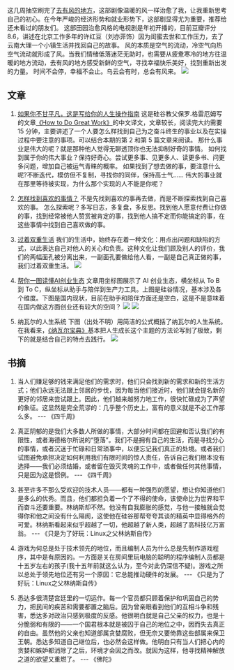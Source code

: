 这几周抽空刷完了[去有风的地方](https://movie.douban.com/subject/35662223/)，这部剧像温暖的风一样治愈了我，让我重新思考自己的初心。在今年严峻的经济形势和就业形势下，这部剧显得尤为重要，推荐给还未看过的朋友们。
这部田园治愈风格的电视剧是年初开播的，目前豆瓣评分 8.6，讲述在北京工作多年的许红豆（刘亦菲饰）因为闺蜜去世和工作压力，去了云南大理一个小镇生活并找回自己的故事。
风的本质是空气的流动，冷空气向热空气流动就形成了风。当我们情绪低落迷茫无助时，也需要从疲惫寒冷的地方往温暖的地方流动，去有风的地方感受新鲜的空气，寻找幸福快乐美好，找到重新出发的力量。
时间不会停，幸福不会止。乌云会有时，总会有风来。
![](/i/3a6cb09e-ce6a-4820-9341-886e789a102b.jpg)

## 文章

1. [如果你不甘平凡，这是写给你的人生操作指南](https://youzhiyouxing.cn/materials/1483)
这是硅谷教父保罗.格雷厄姆写的文章[《How to Do Great Work》](http://paulgraham.com/greatwork.html)的中文译文，文章较长，阅读完大约需要 15 分钟，主要讲述了一个人要怎么样找到自己为之奋斗终生的事业以及在实操过程中要注意的事项。可以结合本期的第 2 和第 5 篇文章来阅读。
那什么事业是伟大的呢？就是那种他人觉得无聊透顶你也无法抑制好奇的事情。
如何找到属于你的伟大事业？保持好奇心。尝试更多事、见更多人、读更多书、问更多问题，增加自己被运气青睐的概率。
如果找到了想去做的事，要注意什么呢?不断迭代，模仿但不复制，寻找你的同伴，保持高士气......
伟大的事业就在那里等待被实现，为什么那个实现的人不能是你呢？


2. [怎样找到喜欢的事情？](https://mp.weixin.qq.com/s/K4ewOqHl-qQIj83j2Liw6w)
不是先找到喜欢的事再去做，而是不断探索找到自己喜欢的事。
怎么探索呢？多写日志，多复盘，多反思。找到他人愿意付费让你做的事，找到经常被他人赞赏被肯定的事，找到他人搞不定而你能搞定的事，在这些事情中找到自己喜欢做的事。


3. [过着双重生活](https://mp.weixin.qq.com/s/z2j_B8_vH6h3J_PkyVnuBA)
我们的生活中，始终存在着一种文化：用点出问题和缺陷的方式，以此表达自己对他人的关心和负责。这种文化让我们顾及别人的评价，我们的两幅面孔被分离出来，一副面孔要做给他人看，一副是自己真正做的事，我们过着双重生活。
![](/i/6df9ac0e-19e5-4270-83a4-1f0f80e34563.jpg)


4. [帮你一图读懂AI创业生态](https://mp.weixin.qq.com/s/ZomHNpY8NRhFsiP5rzCygw) 
文章用坐标图展示了 AI 创业生态，横坐标从 To B  到 To C，纵坐标从助手与陪伴到生产力工具。上图是硅谷情况，基本涉及各个维度。下图是国内现状，目前在助手和陪伴方面还是空白，这是不是意味着在国内做这方面创业还有较大的空间？
![](/i/8c0c71f1-85e6-4fbb-a2a0-d3ababf01947.jpg)
![](/i/6ba38ea0-6237-475d-8c3a-60b09c254e40.jpg)

5. 纳瓦尔的人生系统 
下图（出处不明）用简洁的公式概括了纳瓦尔的人生系统。在我看来，[《纳瓦尔宝典》](https://book.douban.com/subject/35876121/)基本把人生成长这个主题的方法论写到了极致，剩下的就是结合自己的特点去践行。
![](/i/fa5ee700-5e63-4322-a4cb-9ce1a4f76770.jpg)


## 书摘

1. 当人们赚足够的钱来满足他们的需求时，他们只会找到新的需求和新的生活方式；他们永远无法跟上邻居的步伐，因为每当他们接近时，他们就会提名新的更好的邻居来尝试跟上。因此，他们越来越努力地工作，很快忙碌成为了声望的象征。这显然是完全荒谬的：几乎整个历史上，富有的意义就是不必工作那么多。
--- 《四千周》

2. 真正阴郁的是我们大多数人所做的事情，大部分时间都在回避和否认我们的有限性，或者海德格尔所说的“堕落”。我们不是拥有自己的生活，而是寻找分心的事情，或者沉迷于忙碌和日常琐事中，以便忘记我们真正的处境。或者我们试图避免承担决定如何利用我们有限时间的惊人责任，告诉自己我们根本没有选择——我们必须结婚，或者留在毁灭灵魂的工作中，或者做任何其他事情，只是因为这是惯例。
--- 《四千周》

3. 甚至许多不那么受欢迎的技术人员——都有一种强烈的愿望，想让你知道他们是多么的优秀。而且，他们都担负着一个了不得的使命，该使命比为世界和平而奋斗还要重要。林纳斯却不然。他没有自我膨胀的感觉，与他一接触就会觉得你和他之间没有什么隔阂，这使他在硅谷那帮夸夸其谈的精英中显得格外的可爱。林纳斯看起来似乎超越了一切，他超越了新人类，超越了高科技亿万富翁。
--- 《只是为了好玩：Linux之父林纳斯自传》

4. 游戏为何总是处于技术领先的地位，而且编制人员为什么总是先制作游戏程序，其中是有原因的。一方面是关在房间里玩电脑的聪明的程序编制人员都是十五岁左右的孩子(我十五年前就这么认为，至今对此仍深信不疑)。游戏之所以总处于领先地位还有另一个原因：它总能推动硬件的发展。
--- 《只是为了好玩：Linux之父林纳斯自传》

5. 悉达多很清楚宫廷里的一切运作。每一个官员都只顾着保护和巩固自己的势力，把民间的疾苦和需要都置之脑后。因为曾亲眼看到他们的互相斗争和残害，悉达多对政治只感到极度的反感。他很明白就是自己父亲的权力，也是十分脆弱和有限的——一个国君根本就是被囚于自己的地位之中，因而失去真正的自由。虽然他的父亲也知道部属贪婪腐败，但无奈又要倚靠这些部属来保卫王朝。悉达多知道自己继位后，也必然会这样做。他明白只有当人们把心内的贪婪和嫉妒都消除了之后，环境才会因之而改。就因为这样，他寻找精神解放之道的欲望又重燃了。
--- 《佛陀》




